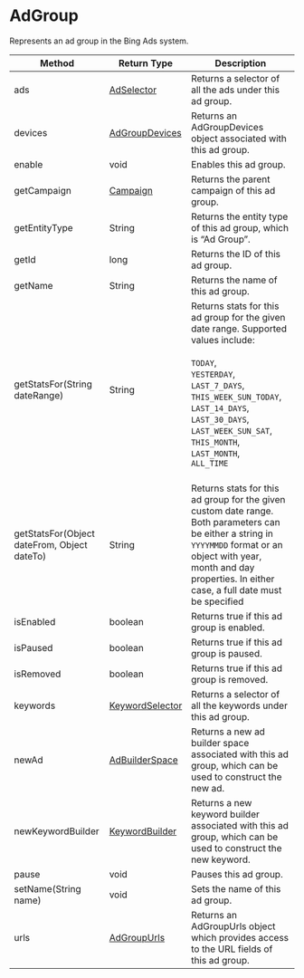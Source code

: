 # AdGroup
Represents an ad group in the Bing Ads system.

|Method|Return Type|Description|
|-|-|-
ads|[AdSelector](./AdSelector)|Returns a selector of all the ads under this ad group.<br />
devices|[AdGroupDevices](./AdGroupDevices)|Returns an AdGroupDevices object associated with this ad group.<br />
enable|void|Enables this ad group.<br />
getCampaign|[Campaign](./Campaign)|Returns the parent campaign of this ad group.<br />
getEntityType|String|Returns the entity type of this ad group, which is “Ad Group”.<br />
getId|long|Returns the ID of this ad group.<br />
getName|String|Returns the name of this ad group.<br />
getStatsFor(String dateRange)|String|Returns stats for this ad group for the given date range. Supported values include:<br /> <br /> `TODAY`,<br /> `YESTERDAY`,<br /> `LAST_7_DAYS`,<br /> `THIS_WEEK_SUN_TODAY`,<br /> `LAST_14_DAYS`,<br /> `LAST_30_DAYS`,<br /> `LAST_WEEK_SUN_SAT`,<br /> `THIS_MONTH`,<br /> `LAST_MONTH`,<br /> `ALL_TIME`<br /><br />
getStatsFor(Object dateFrom, Object dateTo)|String|Returns stats for this ad group for the given custom date range. Both parameters can be either a string in `YYYYMMDD` format or an object with year, month and day properties. In either case, a full date must be specified <br />
isEnabled|boolean|Returns true if this ad group is enabled. <br />
isPaused|boolean|Returns true if this ad group is paused. <br />
isRemoved|boolean|Returns true if this ad group is removed. <br />
keywords|[KeywordSelector](./KeywordSelector)|Returns a selector of all the keywords under this ad group.<br />
newAd|[AdBuilderSpace](./AdBuilderSpace)|Returns a new ad builder space associated with this ad group, which can be used to construct the new ad.<br />
newKeywordBuilder|[KeywordBuilder](./KeywordBuilder)|Returns a new keyword builder associated with this ad group, which can be used to construct the new keyword.<br />
pause|void|Pauses this ad group.<br />
setName(String name)|void|Sets the name of this ad group.<br />
urls|[AdGroupUrls](./AdGroupUrls)|Returns an AdGroupUrls object which provides access to the URL fields of this ad group.<br />
